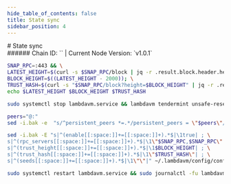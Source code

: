 ```yaml
---
hide_table_of_contents: false
title: State sync
sidebar_position: 4
---
```


<div class="h1-with-icon icon-lambda">
# State sync
</div>
###### Chain ID: `` | Current Node Version: `v1.0.1`

```bash
SNAP_RPC=:443 && \
LATEST_HEIGHT=$(curl -s $SNAP_RPC/block | jq -r .result.block.header.height); \
BLOCK_HEIGHT=$((LATEST_HEIGHT - 2000)); \
TRUST_HASH=$(curl -s "$SNAP_RPC/block?height=$BLOCK_HEIGHT" | jq -r .result.block_id.hash) && \
echo $LATEST_HEIGHT $BLOCK_HEIGHT $TRUST_HASH
```
```bash
sudo systemctl stop lambdavm.service && lambdavm tendermint unsafe-reset-all --home ~/.lambdavm --keep-addr-book
```
```bash
peers="@:"
sed -i.bak -e  "s/^persistent_peers *=.*/persistent_peers = \"$peers\"/" ~/.lambdavm/config/config.toml
```
```bash
sed -i.bak -E "s|^(enable[[:space:]]+=[[:space:]]+).*$|\1true| ; \
s|^(rpc_servers[[:space:]]+=[[:space:]]+).*$|\1\"$SNAP_RPC,$SNAP_RPC\"| ; \
s|^(trust_height[[:space:]]+=[[:space:]]+).*$|\1$BLOCK_HEIGHT| ; \
s|^(trust_hash[[:space:]]+=[[:space:]]+).*$|\1\"$TRUST_HASH\"| ; \
s|^(seeds[[:space:]]+=[[:space:]]+).*$|\1\"\"|" ~/.lambdavm/config/config.toml
```
```bash
sudo systemctl restart lambdavm.service && sudo journalctl -fu lambdavm.service --no-hostname -o cat
```